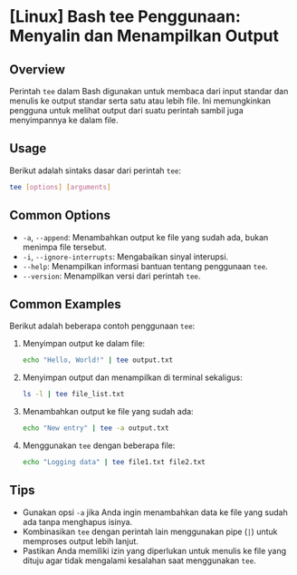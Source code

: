 # [Linux] Bash tee Penggunaan: Menyalin dan Menampilkan Output

## Overview
Perintah `tee` dalam Bash digunakan untuk membaca dari input standar dan menulis ke output standar serta satu atau lebih file. Ini memungkinkan pengguna untuk melihat output dari suatu perintah sambil juga menyimpannya ke dalam file.

## Usage
Berikut adalah sintaks dasar dari perintah `tee`:

```bash
tee [options] [arguments]
```

## Common Options
- `-a`, `--append`: Menambahkan output ke file yang sudah ada, bukan menimpa file tersebut.
- `-i`, `--ignore-interrupts`: Mengabaikan sinyal interupsi.
- `--help`: Menampilkan informasi bantuan tentang penggunaan `tee`.
- `--version`: Menampilkan versi dari perintah `tee`.

## Common Examples
Berikut adalah beberapa contoh penggunaan `tee`:

1. Menyimpan output ke dalam file:
   ```bash
   echo "Hello, World!" | tee output.txt
   ```

2. Menyimpan output dan menampilkan di terminal sekaligus:
   ```bash
   ls -l | tee file_list.txt
   ```

3. Menambahkan output ke file yang sudah ada:
   ```bash
   echo "New entry" | tee -a output.txt
   ```

4. Menggunakan `tee` dengan beberapa file:
   ```bash
   echo "Logging data" | tee file1.txt file2.txt
   ```

## Tips
- Gunakan opsi `-a` jika Anda ingin menambahkan data ke file yang sudah ada tanpa menghapus isinya.
- Kombinasikan `tee` dengan perintah lain menggunakan pipe (`|`) untuk memproses output lebih lanjut.
- Pastikan Anda memiliki izin yang diperlukan untuk menulis ke file yang dituju agar tidak mengalami kesalahan saat menggunakan `tee`.